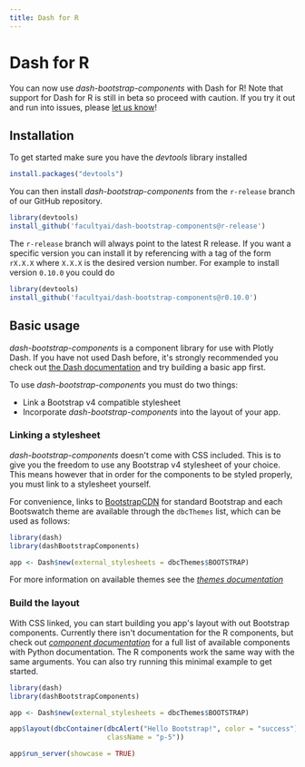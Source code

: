 ```yaml
---
title: Dash for R
---
```


# Dash for R

You can now use _dash-bootstrap-components_ with Dash for R! Note that support for Dash for R is still in beta so proceed with caution. If you try it out and run into issues, please [let us know](https://github.com/facultyai/dash-bootstrap-components/issues/new?template=bug.md)!

## Installation

To get started make sure you have the _devtools_ library installed

```r
install.packages("devtools")
```

You can then install _dash-bootstrap-components_ from the `r-release` branch of our GitHub repository.

```r
library(devtools)
install_github('facultyai/dash-bootstrap-components@r-release')
```

The `r-release` branch will always point to the latest R release. If you want a specific version you can install it by referencing with a tag of the form `rX.X.X` where `X.X.X` is the desired version number. For example to install version `0.10.0` you could do

```r
library(devtools)
install_github('facultyai/dash-bootstrap-components@r0.10.0')
```

## Basic usage

_dash-bootstrap-components_ is a component library for use with Plotly Dash. If you have not used Dash before, it's strongly recommended you check out [the Dash documentation][dash-docs] and try building a basic app first.

To use _dash-bootstrap-components_ you must do two things:

- Link a Bootstrap v4 compatible stylesheet
- Incorporate _dash-bootstrap-components_ into the layout of your app.

### Linking a stylesheet

_dash-bootstrap-components_ doesn't come with CSS included. This is to give you the freedom to use any Bootstrap v4 stylesheet of your choice. This means however that in order for the components to be styled properly, you must link to a stylesheet yourself.

For convenience, links to [BootstrapCDN][bootstrapcdn] for standard Bootstrap and each Bootswatch theme are available through the `dbcThemes` list, which can be used as follows:

```r
library(dash)
library(dashBootstrapComponents)

app <- Dash$new(external_stylesheets = dbcThemes$BOOTSTRAP)
```

For more information on available themes see the [_themes documentation_][docs-themes]

### Build the layout

With CSS linked, you can start building you app's layout with out Bootstrap components. Currently there isn't documentation for the R components, but check out [_component documentation_][docs-components] for a full list of available components with Python documentation. The R components work the same way with the same arguments. You can also try running this minimal example to get started.

```r
library(dash)
library(dashBootstrapComponents)

app <- Dash$new(external_stylesheets = dbcThemes$BOOTSTRAP)

app$layout(dbcContainer(dbcAlert("Hello Bootstrap!", color = "success"),
                        className = "p-5"))

app$run_server(showcase = TRUE)
```

[dash-docs]: https://dashr.plotly.com/
[docs-themes]: /docs/themes
[docs-components]: /docs/components
[bootstrapcdn]: https://www.bootstrapcdn.com/

